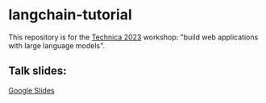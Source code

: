 # langchain-tutorial

This repository is for the <a href="https://gotechnica.org/" target="_blank">Technica 2023</a>
workshop: "build web applications with large language models".

## Talk slides: 
<a href="https://docs.google.com/presentation/d/1inEdR42m3kpibYMHjVWa2pLW7tcM6nM_w7Rkxs9cFzo/edit?usp=sharing" target="_blank">Google Slides</a>
